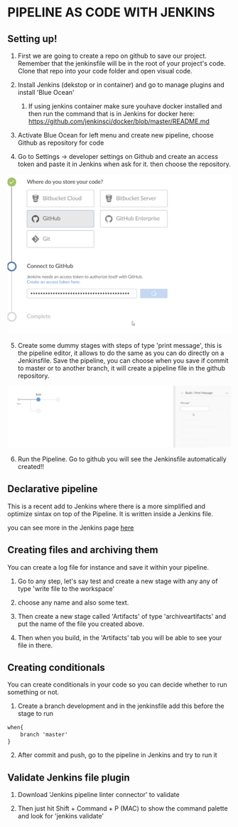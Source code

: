 PIPELINE AS CODE WITH JENKINS
===================

Setting up!
-----------

1. First we are going to create a repo on github to save our project. Remember that the jenkinsfile will be in the root of your project's code. Clone that repo into your code folder and open visual code.

2. Install Jenkins (dekstop or in container) and go to manage plugins and install 'Blue Ocean'
    1. If using jenkins container make sure youhave docker installed and then run the command that is in Jenkins for docker here: https://github.com/jenkinsci/docker/blob/master/README.md

3. Activate Blue Ocean for left menu and create new pipeline, choose Github as repository for code

4. Go to Settings -> developer settings on Github and create an access token and paste it in Jenkins when ask for it. then choose the repository.

![Connecting Github to pipeline](images/image1.png)

5. Create some dummy stages with steps of type 'print message', this is the pipeline editor, it allows to do the same as you can do directly on a Jenkinsfile. Save the pipeline, you can choose when you save if commit to master or to another branch, it will create a pipeline file in the github repository. 

![Connecting Github to pipeline](images/image2.png)

6. Run the Pipeline. Go to github you will see the Jenkinsfile automatically created!!

Declarative pipeline
--------------------

This is a recent add to Jenkins where there is a more simplified and optimize sintax on top of the Pipeline. It is written inside a Jenkins file. 

you can see more in the Jenkins page [here](https://www.jenkins.io/doc/book/pipeline/syntax/#:~:text=The%20basic%20statements%20and%20expressions,be%20on%20its%20own%20line.)

 Creating files and archiving them
---------------------------------

You can create a log file for instance and save it within your pipeline.

1. Go to any step, let's say test and create a new stage with any any of type 'write file to the workspace'

2. choose any name and also some text. 

3. Then create a new stage called 'Artifacts' of type 'archiveartifacts' and put the name of the file you created above. 

4. Then when you build, in the 'Artifacts' tab you will be able to see your file in there.

 Creating conditionals
---------------------------------
You can create conditionals in your code so you can decide whether to run something or not.

1. Create a branch development and in the jenkinsfile add this before the stage to run

```
when{
    branch 'master'
}
```

2. After commit and push, go to the pipeline in Jenkins and try to run it


 Validate Jenkins file plugin
---------------------------------

1. Download 'Jenkins pipeline linter connector' to validate 

2. Then just hit Shift + Command + P (MAC) to show the command palette and look for 'jenkins validate'
